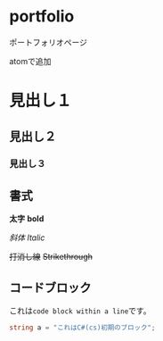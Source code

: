 # portfolio
ポートフォリオページ

atomで追加

# 見出し１

## 見出し２

### 見出し３

## 書式
**太字** **bold**

*斜体* *Italic*

~~打消し線~~ ~~Strikethrough~~

## コードブロック
これは`code block within a line`です。

```cs
string a = "これはC#(cs)初期のブロック";
```
